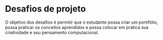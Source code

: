 # Desafios de projeto

O objetivo dos desafios é permitir que o estudante possa criar um portifólio, possa práticar os conceitos aprendidos e possa colocar em prática sua criatividade 
e seu pensamento computacional.
